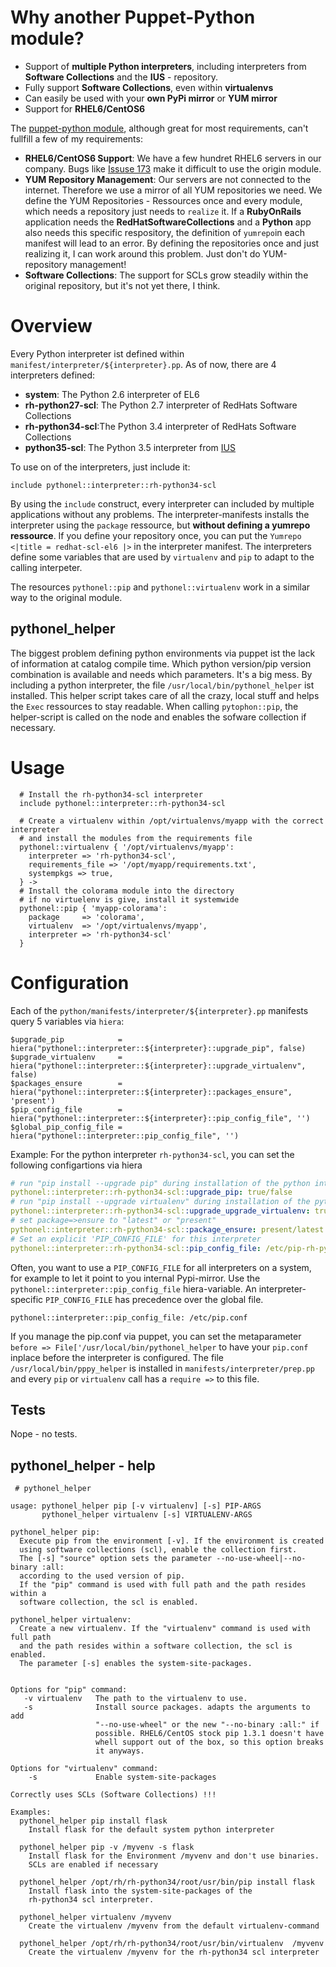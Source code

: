 # Why another Puppet-Python module?

* Support of **multiple Python interpreters**, including interpreters from **Software Collections** and the  **IUS** - repository.
* Fully support **Software Collections**, even within **virtualenvs**
* Can easily be used with your **own PyPi mirror** or **YUM mirror**
* Support for **RHEL6/CentOS6**

The [puppet-python module](https://forge.puppetlabs.com/stankevich/python), although great for most requirements, can't fullfill a few of my requirements:

- **RHEL6/CentOS6 Support**: We have a few hundret RHEL6 servers in our company. Bugs like [Issuse 173](https://github.com/stankevich/puppet-python/issues/173) make it difficult to use the origin module.
- **YUM Repository Management**: Our servers are not connected to the internet. Therefore we use a mirror of all YUM repositories we need. We define the YUM Repositories - Ressources once and every module, which needs a repository just needs to `realize` it. If a **RubyOnRails** application needs the **RedHatSoftwareCollections** and a **Python** app also needs this specific respository, the definition of `yumrepo`in each manifest will lead to an error. By defining the repositories once and just realizing it, I can work around this problem. Just don't do YUM-repository management!
- **Software Collections**: The support for SCLs grow steadily within the original repository, but it's not yet there, I think.

# Overview

Every Python interpreter ist defined within `manifest/interpreter/${interpreter}.pp`. As of now, there are 4 interpreters defined:
- **system**: The Python 2.6 interpreter of EL6
- **rh-python27-scl**: The Python 2.7 interpreter of RedHats Software Collections
- **rh-python34-scl**:The Python 3.4 interpreter of RedHats Software Collections
- **python35-scl**: The Python 3.5 interpreter from [IUS](http://ius.io)

To use on of the interpreters, just include it:
```puppet
include pythonel::interpreter::rh-python34-scl
```

By using the `include` construct, every interpreter can included by multiple applications without any problems. The interpreter-manifests installs the interpreter using the `package` ressource, but **without defining a yumrepo ressource**. If you define your repository once, you can put the `Yumrepo <|title = redhat-scl-el6 |>` in the interpreter manifest. The interpreters define some variables that are used by `virtualenv` and `pip` to adapt to the calling interpeter.

The resources `pythonel::pip` and `pythonel::virtualenv` work in a similar way to the original module.

## pythonel_helper
The biggest problem defining python environments via puppet ist the lack of information at catalog compile time. Which python version/pip version combination is available and needs which parameters. It's a big mess. By including a python interpreter, the file `/usr/local/bin/pythonel_helper` ist installed. This helper script takes care of all the crazy, local stuff and helps the `Exec` ressources to stay readable. When calling `pytophon::pip`, the helper-script is called on the node and enables the sofware collection if necessary.

# Usage

```puppet
  # Install the rh-python34-scl interpreter
  include pythonel::interpreter::rh-python34-scl
  
  # Create a virtualenv within /opt/virtualenvs/myapp with the correct interpreter
  # and install the modules from the requirements file
  pythonel::virtualenv { '/opt/virtualenvs/myapp':
    interpreter => 'rh-python34-scl',
    requirements_file => '/opt/myapp/requirements.txt',
    systempkgs => true,
  } ->
  # Install the colorama module into the directory
  # if no virtuelenv is give, install it systemwide
  pythonel::pip { 'myapp-colorama':
    package     => 'colorama',
    virtualenv  => '/opt/virtualenvs/myapp',
    interpreter => 'rh-python34-scl'
  }
```

# Configuration

Each of the `python/manifests/interpreter/${interpreter}.pp` manifests query 5 variables via `hiera`:
```puppet
$upgrade_pip            = hiera("pythonel::interpreter::${interpreter}::upgrade_pip", false)
$upgrade_virtualenv     = hiera("pythonel::interpreter::${interpreter}::upgrade_virtualenv", false)
$packages_ensure        = hiera("pythonel::interpreter::${interpreter}::packages_ensure", 'present')
$pip_config_file        = hiera("pythonel::interpreter::${interpreter}::pip_config_file", '')
$global_pip_config_file = hiera("pythonel::interpreter::pip_config_file", '')
```

Example: For the python interpreter `rh-python34-scl`, you can set the following configartions via hiera
```yaml
# run "pip install --upgrade pip" during installation of the python interpreter
pythonel::interpreter::rh-python34-scl::upgrade_pip: true/false
# run "pip install --upgrade virtualenv" during installation of the python interpreter
pythonel::interpreter::rh-python34-scl::upgrade_upgrade_virtualenv: true/false
# set package=>ensure to "latest" or "present"
pythonel::interpreter::rh-python34-scl::package_ensure: present/latest
# Set an explicit 'PIP_CONFIG_FILE' for this interpreter
pythonel::interpreter::rh-python34-scl::pip_config_file: /etc/pip-rh-python34-scl.conf
```

Often, you want to use a `PIP_CONFIG_FILE` for all interpreters on a system, for example to let it point to you internal Pypi-mirror. Use the `pythonel::interpreter::pip_config_file` hiera-variable. An interpreter-specific `PIP_CONFIG_FILE` has precedence over the global file.

```puppet
pythonel::interpreter::pip_config_file: /etc/pip.conf
```
If you manage the pip.conf via puppet, you can set the metaparameter `before => File['/usr/local/bin/pythonel_helper` to have your `pip.conf` inplace before the interpreter is configured. The file `/usr/local/bin/pppy_helper` is installed in `manifests/interpreter/prep.pp` and every `pip` or `virtualenv` call has a `require =>` to this file.

## Tests

Nope - no tests.

## pythonel_helper - help
```
 # pythonel_helper

usage: pythonel_helper pip [-v virtualenv] [-s] PIP-ARGS
       pythonel_helper virtualenv [-s] VIRTUALENV-ARGS

pythonel_helper pip:
  Execute pip from the environment [-v]. If the environment is created
  using software collections (scl), enable the collection first.
  The [-s] "source" option sets the parameter --no-use-wheel|--no-binary :all:
  according to the used version of pip.
  If the "pip" command is used with full path and the path resides within a
  software collection, the scl is enabled.

pythonel_helper virtualenv:
  Create a new virtualenv. If the "virtualenv" command is used with full path 
  and the path resides within a software collection, the scl is enabled.
  The parameter [-s] enables the system-site-packages.


Options for "pip" command:
   -v virtualenv   The path to the virtualenv to use. 
   -s              Install source packages. adapts the arguments to add
                   "--no-use-wheel" or the new "--no-binary :all:" if 
                   possible. RHEL6/CentOS stock pip 1.3.1 doesn't have
                   whell support out of the box, so this option breaks
                   it anyways.

Options for "virtualenv" command:
    -s             Enable system-site-packages

Correctly uses SCLs (Software Collections) !!!

Examples:
  pythonel_helper pip install flask
    Install flask for the default system python interpreter

  pythonel_helper pip -v /myvenv -s flask
    Install flask for the Environment /myvenv and don't use binaries.
    SCLs are enabled if necessary

  pythonel_helper /opt/rh/rh-python34/root/usr/bin/pip install flask
    Install flask into the system-site-packages of the 
    rh-python34 scl interpreter.

  pythonel_helper virtualenv /myvenv
    Create the virtualenv /myvenv from the default virtualenv-command

  pythonel_helper /opt/rh/rh-python34/root/usr/bin/virtualenv  /myvenv
    Create the virtualenv /myvenv for the rh-python34 scl interpreter

